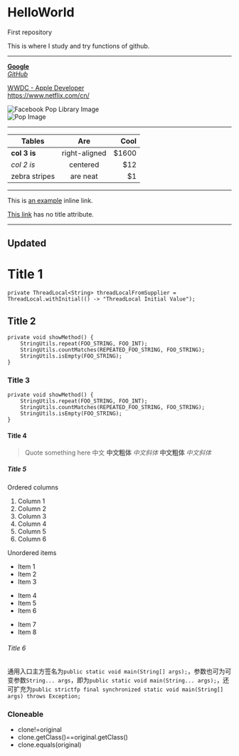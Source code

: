 HelloWorld
==========
First repository

This is where I study and try functions of github.
***
[**Google**](https://www.google.com.hk/?gws_rd=ssl)  
[*GitHub*](https://github.com/)

[WWDC - Apple Developer](https://developer.apple.com/wwdc/)  
<https://www.netflix.com/cn/>

![Facebook Pop Library Image](https://raw.githubusercontent.com/facebook/pop/master/Images/pop.gif)  
![Pop Image][2]  

[2]: https://raw.githubusercontent.com/facebook/pop/master/Images/pop.gif "Facebook Pop Library Image"
***
| Tables        | Are           | Cool  |
| ------------- |:-------------:| -----:|
| __col 3 is__      | right-aligned | $1600 |
| _col 2 is_      | centered      |   $12 |
| zebra stripes | are neat      |    $1 |
***
This is [an example](http://example.com/ "Title") inline link.

[This link](http://example.net/) has no title attribute.
***
Updated
----------
# Title 1
```
private ThreadLocal<String> threadLocalFromSupplier = ThreadLocal.withInitial(() -> "ThreadLocal Initial Value");
```
## Title 2
```
private void showMethod() {
    StringUtils.repeat(FOO_STRING, FOO_INT);
    StringUtils.countMatches(REPEATED_FOO_STRING, FOO_STRING);
    StringUtils.isEmpty(FOO_STRING);
}
```
### Title 3
    private void showMethod() {
        StringUtils.repeat(FOO_STRING, FOO_INT);
        StringUtils.countMatches(REPEATED_FOO_STRING, FOO_STRING);
        StringUtils.isEmpty(FOO_STRING);
    }
#### Title 4
> Quote something here 中文 __中文粗体__ _中文斜体_ **中文粗体** *中文斜体*
##### Title 5
Ordered columns
1. Column 1
2. Column 2
3. Column 3
4. Column 4
5. Column 5
6. Column 6

Unordered items
* Item 1
* Item 2
* Item 3
- Item 4
- Item 5
- Item 6
+ Item 7
+ Item 8
###### Title 6
通用入口主方签名为`public static void main(String[] args);`，参数也可为可变参数`String... args`，即为`public static void main(String... args);`，还可扩充为`public strictfp final synchronized static void main(String[] args) throws Exception;`

### Cloneable
- clone!=original
- clone.getClass()==original.getClass()  
- clone.equals(original)

